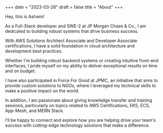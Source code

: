 +++
date = "2023-03-26"
draft = false
title = "About"
+++

Hey, this is Ashwin!

As a Full-Stack developer and SWE-2 at JP Morgan Chase & Co., I am dedicated to building robust systems that drive business success. 

With AWS Solutions Architect Associate and Developer Associate certifications, I have a solid foundation in cloud architecture and development best practices. 

Whether I'm building robust backend systems or creating intuitive front-end interfaces, I pride myself on my ability to deliver exceptional results on time and on budget. 

I have also participated in Force For Good at JPMC, an initiative that aims to provide custom solutions to NGOs, where I leveraged my technical skills to make a positive impact on the world. 

In addition, I am passionate about giving knowledge transfer and training sessions, particularly on topics related to AWS Certifications, EKS, ECS, App-Mesh, and MERN Stack. 

I’ll be happy to connect and explore how you are helping drive your team's success with cutting-edge technology solutions that make a difference.